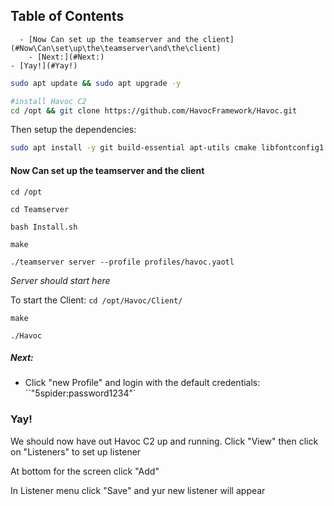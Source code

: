 ## Table of Contents

      - [Now Can set up the teamserver and the client](#Now\Can\set\up\the\teamserver\and\the\client)
        - [Next:](#Next:)
    - [Yay!](#Yay!)


```bash
sudo apt update && sudo apt upgrade -y 

#install Havoc C2
cd /opt && git clone https://github.com/HavocFramework/Havoc.git
```

Then setup the dependencies:
```bash
sudo apt install -y git build-essential apt-utils cmake libfontconfig1 libglu1-mesa-dev libgtest-dev libspdlog-dev libboost-all-dev libncurses5-dev libgdbm-dev libssl-dev libreadline-dev libffi-dev libsqlite3-dev libbz2-dev mesa-common-dev qtbase5-dev qtchooser qt5-qmake qtbase5-dev-tools libqt5websockets5 libqt5websockets5-dev qtdeclarative5-dev golang-go qtbase5-dev libqt5websockets5-dev libspdlog-dev python3-dev libboost-all-dev mingw-w64 nasm
```


#### Now Can set up the teamserver and the client
`cd /opt`

`cd Teamserver`

`bash Install.sh`

`make`

`./teamserver server --profile profiles/havoc.yaotl`

*Server should start here*



To start the Client:
`cd /opt/Havoc/Client/`

`make`

`./Havoc`

##### Next:
- Click "new Profile" and login with the default credentials:
  ``"5spider:password1234"`

### Yay!
We should now have out Havoc C2 up and running. Click "View" then click on "Listeners" to set up listener

At bottom for the screen click "Add"

In Listener menu click "Save" and yur new listener will appear






